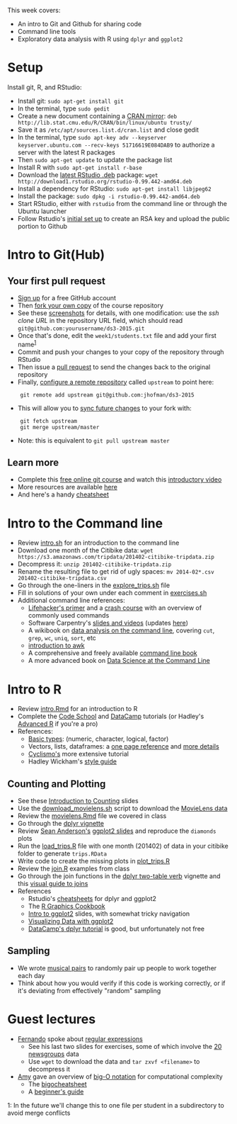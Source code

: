 This week covers:

  * An intro to Git and Github for sharing code
  * Command line tools
  * Exploratory data analysis with R using ``dplyr`` and ``ggplot2``

# Setup

Install git, R, and RStudio:

  * Install git: ``sudo apt-get install git``
  * In the terminal, type ``sudo gedit``
  * Create a new document containing a [CRAN mirror](http://cran.r-project.org/mirrors.html): ``deb http://lib.stat.cmu.edu/R/CRAN/bin/linux/ubuntu trusty/``
  * Save it as ``/etc/apt/sources.list.d/cran.list`` and close gedit
  * In the terminal, type ``sudo apt-key adv --keyserver keyserver.ubuntu.com --recv-keys 51716619E084DAB9`` to authorize a server with the latest R packages
  * Then ``sudo apt-get update`` to update the package list
  * Install R with  ``sudo apt-get install r-base``
  * Download the [latest RStudio .deb](http://www.rstudio.com/products/rstudio/download/) package: ``wget http://download1.rstudio.org/rstudio-0.99.442-amd64.deb``
  * Install a dependency for RStudio: ``sudo apt-get install libjpeg62``
  * Install the package: ``sudo dpkg -i rstudio-0.99.442-amd64.deb``
  * Start RStudio, either with ``rstudio`` from the command line or through the Ubuntu launcher
  * Follow Rstudio's [initial set up](http://r-pkgs.had.co.nz/git.html#git-init) to create an RSA key and upload the public portion to Github

# Intro to Git(Hub)

## Your first pull request
  * [Sign up](https://github.com/join) for a free GitHub account
  * Then [fork your own copy](https://guides.github.com/activities/forking/) of the course repository
  * See these [screenshots](http://www.princeton.edu/~mjs3/soc504_s2015/submitting_homework.shtml) for details, with one modification: use the *ssh clone URL* in the repository URL field, which should read ``git@github.com:yourusername/ds3-2015.git``
  * Once that's done, edit the ``week1/students.txt`` file and add your first name<sup>[1](#improvement1)</sup>
  * Commit and push your changes to your copy of the repository through RStudio
  * Then issue a [pull request](https://guides.github.com/activities/forking/#making-a-pull-request) to send the changes back to the original repository
  * Finally, [configure a remote repository](https://help.github.com/articles/configuring-a-remote-for-a-fork/) called ``upstream`` to point here:
```
    git remote add upstream git@github.com:jhofman/ds3-2015
```
  * This will allow you to [sync future changes](https://help.github.com/articles/syncing-a-fork/) to your fork with:
```
    git fetch upstream
	git merge upstream/master
```
  * Note: this is equivalent to ``git pull upstream master``

## Learn more
  * Complete this [free online git course](https://try.github.io) and watch this [introductory video](https://www.youtube.com/watch?v=U8GBXvdmHT4)
  * More resources are available [here](https://help.github.com/articles/good-resources-for-learning-git-and-github/)
  * And here's a handy [cheatsheet](https://training.github.com/kit/downloads/github-git-cheat-sheet.pdf)

# Intro to the Command line

  * Review [intro.sh](shell/intro.sh) for an introduction to the command line
  * Download one month of the Citibike data: ``wget https://s3.amazonaws.com/tripdata/201402-citibike-tripdata.zip``
  * Decompress it: ``unzip 201402-citibike-tripdata.zip``
  * Rename the resulting file to get rid of ugly spaces: ``mv 2014-02*.csv 201402-citibike-tripdata.csv``
  * Go through the one-liners in the [explore_trips.sh](citibike/explore_trips.sh) file
  * Fill in solutions of your own under each comment in [exercises.sh](citibike/exercises.sh)
  * Additional command line references:
    * [Lifehacker's primer](http://lifehacker.com/5633909/who-needs-a-mouse-learn-to-use-the-command-line-for-almost-anything) and a [crash course](http://cli.learncodethehardway.org/book/) with an overview of commonly used commands
    * Software Carpentry's [slides and videos](http://software-carpentry.org/v4/shell/) (updates [here](http://swcarpentry.github.io/shell-novice/))
    * A wikibook on [data analysis on the command line](http://en.wikibooks.org/wiki/Ad_Hoc_Data_Analysis_From_The_Unix_Command_Line), covering ``cut``, ``grep``, ``wc``, ``uniq``, ``sort``, etc
    * [introduction to awk](http://ferd.ca/awk-in-20-minutes.html)
    * A comprehensive and freely available [command line book](http://softlayer-dal.dl.sourceforge.net/project/linuxcommand/TLCL/13.07/TLCL-13.07.pdf)
	* A more advanced book on [Data Science at the Command Line](http://datascienceatthecommandline.com)

# Intro to R

  * Review [intro.Rmd](r/intro.Rmd) for an introduction to R
  * Complete the [Code School](http://tryr.codeschool.com) and [DataCamp](http://datacamp.com/courses/free-introduction-to-r) tutorials (or Hadley's [Advanced R](http://adv-r.had.co.nz) if you're a pro)
  * References:
    * [Basic types](http://www.r-tutor.com/r-introduction/basic-data-types): (numeric, character, logical, factor)
    * Vectors, lists, dataframes: a [one page reference](http://www.statmethods.net/input/datatypes.html) and [more details](https://en.wikibooks.org/wiki/R_Programming/Data_types)
	* [Cyclismo's](http://www.cyclismo.org/tutorial/R/index.html) more extensive tutorial
    * Hadley Wickham's [style guide](http://adv-r.had.co.nz/Style.html)

## Counting and Plotting

  * See these [Introduction to Counting](http://www.slideshare.net/jakehofman/lecture-2-44332354) slides
  * Use the [download_movielens.sh](movielens/download_movielens.sh) script to download the [MovieLens data](http://grouplens.org/datasets/movielens/)
  * Review the [movielens.Rmd](movielens/movielens.Rmd) file we covered in class
  * Go through the [dplyr vignette](http://cran.rstudio.com/web/packages/dplyr/vignettes/introduction.html)
  * Review [Sean Anderson's](http://github.com/seananderson/datawranglR) [ggplot2 slides](http://seananderson.ca/courses/12-ggplot2/ggplot2_slides_with_examples.pdf) and reproduce the ``diamonds`` plots
  * Run the [load_trips.R](citibike/load_trips.R) file with one month (201402) of data in your citibike folder to generate ``trips.RData``
  * Write code to create the missing plots in [plot_trips.R](citibike/plot_trips.R)
  * Review the [join.R](r/join.R) examples from class
  * Go through the join functions in the [dplyr two-table verb](http://cran.r-project.org/web/packages/dplyr/vignettes/two-table.html) vignette and this [visual guide to joins](http://blog.codinghorror.com/a-visual-explanation-of-sql-joins/)
  * References
    * Rstudio's [cheatsheets](http://www.rstudio.com/resources/cheatsheets/) for dplyr and ggplot2
	* The [R Graphics Cookbook](http://www.cookbook-r.com/Graphs/)
	* [Intro to ggplot2](http://superbobry.github.io/slides/ggplot2/) slides, with somewhat tricky navigation
	* [Visualizing Data with ggplot2](http://varianceexplained.org/RData/lessons/lesson2/)
    * [DataCamp's dplyr tutorial](https://www.datacamp.com/courses/dplyr-data-manipulation-r-tutorial) is good, but unfortunately not free

## Sampling
  * We wrote [musical pairs](r/musical_pairs.R) to randomly pair up people to work together each day
  * Think about how you would verify if this code is working correctly, or if it's deviating from effectively "random" sampling

<!--
# cheatsheets and reference cards:
    http://cran.r-project.org/doc/contrib/Baggott-refcard-v2.pdf
    http://cran.r-project.org/doc/contrib/Torfs+Brauer-Short-R-Intro.pdf
    http://had.co.nz/stat480/r/
    http://www.rstudio.com/wp-content/uploads/2015/01/data-wrangling-cheatsheet.pdf
-->

# Guest lectures
  * [Fernando](http://research.microsoft.com/jump/164338) spoke about [regular expressions](regular-expressions.pdf)
    * See his last two slides for exercises, some of which involve the [20 newsgroups](http://qwone.com/~jason/20Newsgroups/) data
    * Use ``wget`` to download the data and ``tar zxvf <filename>`` to decompress it
  * [Amy](http://cs.brown.edu/people/faculty/amy/) gave an overview of [big-O notation](https://www.interviewcake.com/big-o-notation-time-and-space-complexity) for computational complexity
    * The [bigocheatsheet](http://bigocheatsheet.com)
	* A [beginner's guide](https://rob-bell.net/2009/06/a-beginners-guide-to-big-o-notation/)

<a name="improvement1">1</a>: In the future we'll change this to one file per student in a subdirectory to avoid merge conflicts
